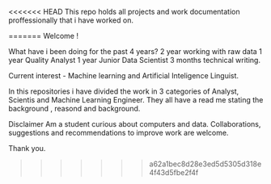 <<<<<<< HEAD
This repo holds all projects and work documentation proffessionally that i have worked on. 

=======
Welcome !

What have i been doing for the past 4 years?
	2 year working with raw data 
	1 year Quality Analyst 
	1 year Junior Data Scientist
	3 months technical writing. 

Current interest - Machine learning and Artificial Inteligence Linguist.

In this repositories i have divided the work in 3 categories of Analyst, Scientis and Machine Learning Engineer. They all have a read me stating the background , reasond and background.

Disclaimer 
Am a student curious about computers and data. Collaborations, suggestions and recommendations to improve work are welcome. 

Thank you. 
>>>>>>> a62a1bec8d28e3ed5d5305d318e4f43d5fbe2f4f

